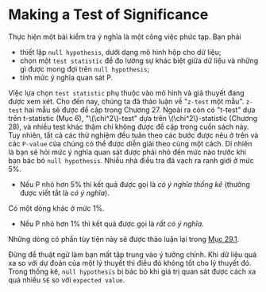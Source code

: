 # Making a Test of Significance

Thực hiện một bài kiểm tra ý nghĩa là một công việc phức tạp. Bạn phải

- thiết lập `null hypothesis`, dưới dạng mô hình hộp cho dữ liệu;
- chọn một `test statistic` để đo lường sự khác biệt giữa dữ liệu và những gì được mong đợi trên `null hypothesis`;
- tính mức ý nghĩa quan sát P.

Việc lựa chọn `test statistic` phụ thuộc vào mô hình và giả thuyết đang được xem xét. Cho đến nay, chúng ta đã thảo luận về "`z-test` một mẫu". `z-test` hai mẫu sẽ được đề cập trong Chương 27. Ngoài ra còn có "t-test" dựa trên t-statistic (Mục 6), "\\(\chi^2\\)-test" dựa trên \\(\chi^2\\)-statistic (Chương 28), và nhiều test khác thậm chí không được đề cập trong cuốn sách này. Tuy nhiên, tất cả các thử nghiệm đều tuân theo các bước được nêu ở trên và các `P-value` của chúng có thể được diễn giải theo cùng một cách.
Dĩ nhiên là bạn sẽ hỏi mức ý nghĩa quan sát được phải nhỏ đến mức nào trước khi bạn bác bỏ `null hypothesis`. Nhiều nhà điều tra đã vạch ra ranh giới ở mức 5%.

- Nếu P nhỏ hơn 5% thì kết quả được gọi là _có ý nghĩa thống kê_ (thường được viết tắt là _có ý nghĩa_).

Có một dòng khác ở mức 1%.

- Nếu P nhỏ hơn 1% thì kết quả được gọi là _rất có ý nghĩa_.

Những dòng có phần tùy tiện này sẽ được thảo luận lại trong [Mục 29.1](../ch29/ch29-01.md).

Đừng để thuật ngữ làm bạn mất tập trung vào ý tưởng chính. Khi dữ liệu quá xa so với dự đoán của một lý thuyết thì điều đó không tốt cho lý thuyết đó. Trong thống kê, `null hypothesis` bị bác bỏ khi giá trị quan sát được cách xa quá nhiều `SE` so với `expected value`.
